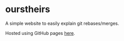 # ourstheirs
 
A simple website to easily explain git rebases/merges.

Hosted using GitHub pages [here](https://nitaym.github.io/ourstheirs/).
